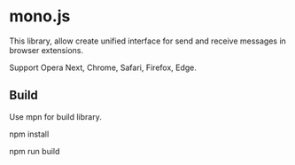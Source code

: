 mono.js
===================


This library, allow create unified interface for send and receive messages in browser extensions.

Support Opera Next, Chrome, Safari, Firefox, Edge.


Build
-------------

Use mpn for build library.

npm install

npm run build

